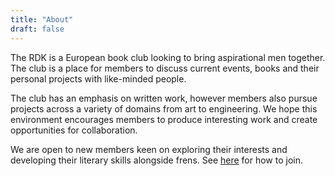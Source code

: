 ```yaml
---
title: "About"
draft: false
---
```


The RDK is a European book club looking to bring aspirational men together. The club is a place for members to discuss 
current events, books and their personal projects with like-minded people.

The club has an emphasis on written work, however members also pursue projects across a variety of domains from art to 
engineering. We hope this environment encourages members to produce interesting work and create opportunities
for collaboration.

We are open to new members keen on exploring their interests and developing their literary skills alongside frens. See
[here](/book) for how to join.
